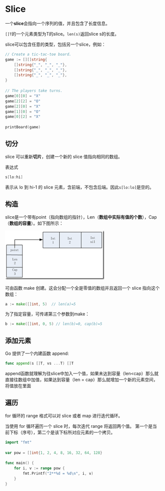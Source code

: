 # Slice

一个**slice**会指向一个序列的值，并且包含了长度信息。

`[]T`的一个元素类型为T的slice。`len(s)`返回slice s的长度。

slice可以包含任意的类型，包括另一个slice，例如：

```go
// Create a tic-tac-toe board.
game := [][]string{
	[]string{"_", "_", "_"},
	[]string{"_", "_", "_"},
	[]string{"_", "_", "_"},
}

// The players take turns.
game[0][0] = "X"
game[2][2] = "O"
game[2][0] = "X"
game[1][0] = "O"
game[0][2] = "X"

printBoard(game)
```

## 切分

slice 可以重新**切片**，创建一个新的 slice 值指向相同的数组。

表达式

```go
s[lo:hi]
```

表示从 lo 到 hi-1 的 slice 元素，含前端，不包含后端。因此`s[lo:lo]`是空的。

## 构造

slice是一个带有point（指向数组的指针），Len（**数组中实际有值的个数**），Cap（**数组的容量**）。如下图所示：

![](/assets/go-slice-len-cap.png) 

可由函数 make 创建。这会分配一个全是零值的数组并且返回一个 slice 指向这个数组：

```go
a := make([]int, 5)  // len(a)=5
```

为了指定容量，可传递第三个参数到make：

```go
b := make([]int, 0, 5) // len(b)=0, cap(b)=5
```

## 添加元素

Go 提供了一个内建函数 append:

```go
func append(s []T, vs ...T) []T
```

append函数就理解为往slice中加入一个值，如果未达到容量（len<cap）那么就直接往数组中加值，如果达到容量（len = cap）那么就增加一个新的元素空间，将值放在里面


## 遍历

for 循环的 range 格式可以对 slice 或者 map 进行迭代循环。

当使用 for 循环遍历一个 slice 时，每次迭代 range 将返回两个值。 第一个是当前下标（序号），第二个是该下标所对应元素的一个拷贝。

```go
import "fmt"

var pow = []int{1, 2, 4, 8, 16, 32, 64, 128}

func main() {
	for i, v := range pow {
		fmt.Printf("2**%d = %d\n", i, v)
	}
}
```




